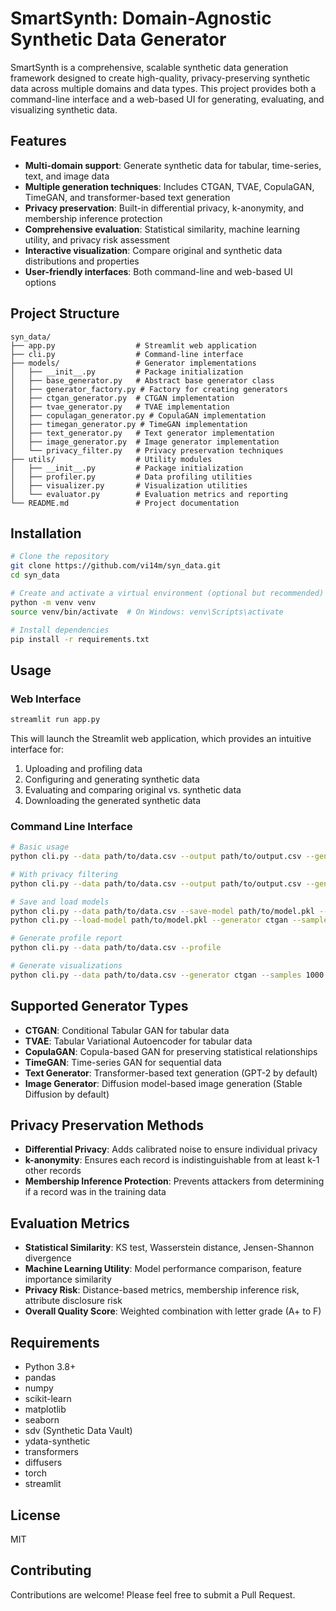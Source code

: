 # SmartSynth: Domain-Agnostic Synthetic Data Generator

SmartSynth is a comprehensive, scalable synthetic data generation framework designed to create high-quality, privacy-preserving synthetic data across multiple domains and data types. This project provides both a command-line interface and a web-based UI for generating, evaluating, and visualizing synthetic data.

## Features

- **Multi-domain support**: Generate synthetic data for tabular, time-series, text, and image data
- **Multiple generation techniques**: Includes CTGAN, TVAE, CopulaGAN, TimeGAN, and transformer-based text generation
- **Privacy preservation**: Built-in differential privacy, k-anonymity, and membership inference protection
- **Comprehensive evaluation**: Statistical similarity, machine learning utility, and privacy risk assessment
- **Interactive visualization**: Compare original and synthetic data distributions and properties
- **User-friendly interfaces**: Both command-line and web-based UI options

## Project Structure

```
syn_data/
├── app.py                  # Streamlit web application
├── cli.py                  # Command-line interface
├── models/                 # Generator implementations
│   ├── __init__.py         # Package initialization
│   ├── base_generator.py   # Abstract base generator class
│   ├── generator_factory.py # Factory for creating generators
│   ├── ctgan_generator.py  # CTGAN implementation
│   ├── tvae_generator.py   # TVAE implementation
│   ├── copulagan_generator.py # CopulaGAN implementation
│   ├── timegan_generator.py # TimeGAN implementation
│   ├── text_generator.py   # Text generator implementation
│   ├── image_generator.py  # Image generator implementation
│   └── privacy_filter.py   # Privacy preservation techniques
├── utils/                  # Utility modules
│   ├── __init__.py         # Package initialization
│   ├── profiler.py         # Data profiling utilities
│   ├── visualizer.py       # Visualization utilities
│   └── evaluator.py        # Evaluation metrics and reporting
└── README.md               # Project documentation
```

## Installation

```bash
# Clone the repository
git clone https://github.com/vi14m/syn_data.git
cd syn_data

# Create and activate a virtual environment (optional but recommended)
python -m venv venv
source venv/bin/activate  # On Windows: venv\Scripts\activate

# Install dependencies
pip install -r requirements.txt
```

## Usage

### Web Interface

```bash
streamlit run app.py
```

This will launch the Streamlit web application, which provides an intuitive interface for:
1. Uploading and profiling data
2. Configuring and generating synthetic data
3. Evaluating and comparing original vs. synthetic data
4. Downloading the generated synthetic data

### Command Line Interface

```bash
# Basic usage
python cli.py --data path/to/data.csv --output path/to/output.csv --generator ctgan --samples 1000

# With privacy filtering
python cli.py --data path/to/data.csv --output path/to/output.csv --generator ctgan --samples 1000 --privacy differential_privacy

# Save and load models
python cli.py --data path/to/data.csv --save-model path/to/model.pkl --generator ctgan
python cli.py --load-model path/to/model.pkl --generator ctgan --samples 1000 --output path/to/output.csv

# Generate profile report
python cli.py --data path/to/data.csv --profile

# Generate visualizations
python cli.py --data path/to/data.csv --generator ctgan --samples 1000 --visualize path/to/viz/folder
```

## Supported Generator Types

- **CTGAN**: Conditional Tabular GAN for tabular data
- **TVAE**: Tabular Variational Autoencoder for tabular data
- **CopulaGAN**: Copula-based GAN for preserving statistical relationships
- **TimeGAN**: Time-series GAN for sequential data
- **Text Generator**: Transformer-based text generation (GPT-2 by default)
- **Image Generator**: Diffusion model-based image generation (Stable Diffusion by default)

## Privacy Preservation Methods

- **Differential Privacy**: Adds calibrated noise to ensure individual privacy
- **k-anonymity**: Ensures each record is indistinguishable from at least k-1 other records
- **Membership Inference Protection**: Prevents attackers from determining if a record was in the training data

## Evaluation Metrics

- **Statistical Similarity**: KS test, Wasserstein distance, Jensen-Shannon divergence
- **Machine Learning Utility**: Model performance comparison, feature importance similarity
- **Privacy Risk**: Distance-based metrics, membership inference risk, attribute disclosure risk
- **Overall Quality Score**: Weighted combination with letter grade (A+ to F)

## Requirements

- Python 3.8+
- pandas
- numpy
- scikit-learn
- matplotlib
- seaborn
- sdv (Synthetic Data Vault)
- ydata-synthetic
- transformers
- diffusers
- torch
- streamlit

## License

MIT

## Contributing

Contributions are welcome! Please feel free to submit a Pull Request.